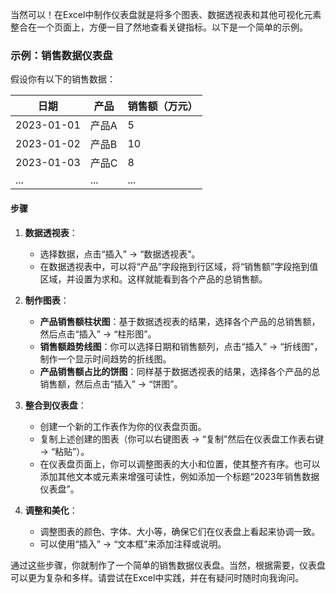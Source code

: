 当然可以！在Excel中制作仪表盘就是将多个图表、数据透视表和其他可视化元素整合在一个页面上，方便一目了然地查看关键指标。以下是一个简单的示例。

### 示例：销售数据仪表盘

假设你有以下的销售数据：

| 日期       | 产品   | 销售额（万元） |
|------------|--------|---------------|
| 2023-01-01 | 产品A | 5            |
| 2023-01-02 | 产品B | 10           |
| 2023-01-03 | 产品C | 8            |
| ...        | ...    | ...          |

#### 步骤

1. **数据透视表**：
   - 选择数据，点击“插入” -> “数据透视表”。
   - 在数据透视表中，可以将“产品”字段拖到行区域，将“销售额”字段拖到值区域，并设置为求和。这样就能看到各个产品的总销售额。

2. **制作图表**：
   - **产品销售额柱状图**：基于数据透视表的结果，选择各个产品的总销售额，然后点击“插入” -> “柱形图”。
   - **销售额趋势线图**：你可以选择日期和销售额列，点击“插入” -> “折线图”，制作一个显示时间趋势的折线图。
   - **产品销售额占比的饼图**：同样基于数据透视表的结果，选择各个产品的总销售额，然后点击“插入” -> “饼图”。

3. **整合到仪表盘**：
   - 创建一个新的工作表作为你的仪表盘页面。
   - 复制上述创建的图表（你可以右键图表 -> “复制”然后在仪表盘工作表右键 -> “粘贴”）。
   - 在仪表盘页面上，你可以调整图表的大小和位置，使其整齐有序。也可以添加其他文本或元素来增强可读性，例如添加一个标题“2023年销售数据仪表盘”。

4. **调整和美化**：
   - 调整图表的颜色、字体、大小等，确保它们在仪表盘上看起来协调一致。
   - 可以使用“插入” -> “文本框”来添加注释或说明。

通过这些步骤，你就制作了一个简单的销售数据仪表盘。当然，根据需要，仪表盘可以更为复杂和多样。请尝试在Excel中实践，并在有疑问时随时向我询问。
